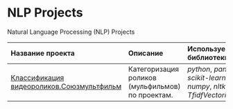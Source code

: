 # NLP Projects
Natural Language Processing (NLP) Projects

| Название проекта | Описание | Используемые библиотеки | 
| :---------------------- | :---------------------- | :---------------------- |
| [Классификация видеороликов.Союзмультфильм](tarif_telecom) |Категоризация роликов (мульфильмов) по проектам.| *python*, *pandas*, *scikit-learn*, *numpy*, *nltk*, *TfidfVectorizer* |
